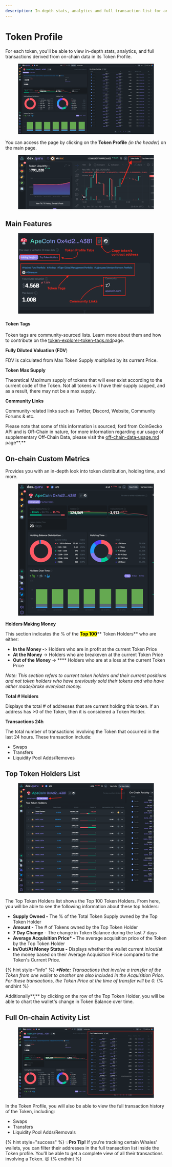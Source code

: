 ```yaml
---
description: In-depth stats, analytics and full transaction list for any token
---
```


# Token Profile

For each token, you'll be able to view in-depth stats, analytics, and full transactions derived from on-chain data in its Token Profile.

<figure><img src="../../.gitbook/assets/Screen Shot 2023-01-18 at 3.23.39 PM.png" alt=""><figcaption></figcaption></figure>

You can access the page by clicking on the **Token Profile** _(in the header)_ on the main page.&#x20;

<figure><img src="../../.gitbook/assets/Screen Shot 2023-01-18 at 3.45.15 PM.png" alt=""><figcaption></figcaption></figure>

## **Main Features**

<figure><img src="../../.gitbook/assets/Screen Shot 2023-01-18 at 3.54.37 PM.png" alt=""><figcaption></figcaption></figure>

#### **Token Tags**

Token tags are community-sourced lists. Learn more about them and how to contribute on the [token-explorer-token-tags.md](token-explorer-token-tags.md "mention")page.&#x20;

**Fully Diluted Valuation (FDV**)

FDV is calculated from Max Token Supply _multiplied_ by its current Price.

**Token Max Supply**

Theoretical Maximum supply of tokens that will ever exist according to the current code of the Token. Not all tokens will have their supply capped, and as a result, there may not be a max supply.

**Community Links**

Community-related links such as Twitter, Discord, Website, Community Forums & etc.

Please note that some of this information is sourced; ford from CoinGecko API and is Off-Chain in nature, for more information regarding our usage of supplementary Off-Chain Data, please visit the [off-chain-data-usage.md](../../data/off-chain-data-usage.md "mention") page**.**

## On-chain Custom Metrics

Provides you with an in-depth look into token distribution, holding time, and more.&#x20;

<figure><img src="../../.gitbook/assets/Screen Shot 2023-01-18 at 4.15.41 PM.png" alt=""><figcaption></figcaption></figure>

**Holders Making Money**

This section indicates the % of the <mark style="background-color:yellow;">**Top 100**</mark>** Token Holders** who are either:

* **In the Money -**> Holders who are in profit at the current Token Price
* **At the Money** -> Holders who are breakeven at the current Token Price
* **Out of the Money** -> **** Holders who are at a loss at the current Token Price

_Note: This section refers to current token holders and their current positions and not token holders who have previously sold their tokens and who have either made/broke even/lost money._

**Total # Holders**

Displays the total # of addresses that are current holding this token. If an address has >0 of the Token, then it is considered a Token Holder.

**Transactions 24h**

The total number of transactions involving the Token that occurred in the last 24 hours. These transaction include:

* Swaps
* Transfers
* Liquidity Pool Adds/Removes&#x20;

## Top Token Holders List

<figure><img src="../../.gitbook/assets/Screen Shot 2023-01-18 at 4.20.42 PM.png" alt=""><figcaption></figcaption></figure>

The Top Token Holders list shows the Top 100 Token Holders. From here, you will be able to see the following information about these top holders:

* **Supply Owned -** The % of the Total Token Supply owned by the Top Token Holder
* **Amount -** The # of Tokens owned by the Top Token Holder
* **7 Day Change** - The change in Token Balance during the last 7 days
* **Average Acquisition Price\* -** The average acquisition price of the Token by the Top Token Holder
* **In/Out/At Money Status -** Displays whether the wallet current in/out/at the money based on their Average Acquisition Price compared to the Token's Current Price.

{% hint style="info" %}
_**\*Note:** Transactions that involve a transfer of the Token from one wallet to another are also included in the Acquisition Price. For these transactions, the Token Price at the time of transfer will be 0._&#x20;
{% endhint %}

Additionally**,** by clicking on the row of the Top Token Holder, you will be able to chart the wallet's change in Token Balance over time.&#x20;

## **Full On-chain Activity List**

<figure><img src="../../.gitbook/assets/Screen Shot 2023-01-18 at 4.23.34 PM.png" alt=""><figcaption></figcaption></figure>

In the Token Profile, you will also be able to view the full transaction history of the Token, including:

* Swaps
* Transfers
* Liquidity Pool Adds/Removals

{% hint style="success" %}
:bulb:**Pro Tip!** If you're tracking certain Whales' wallets, you can filter their addresses in the full transaction list inside the Token profile. You'll be able to get a complete view of all their transactions involving a Token. :wink:
{% endhint %}
